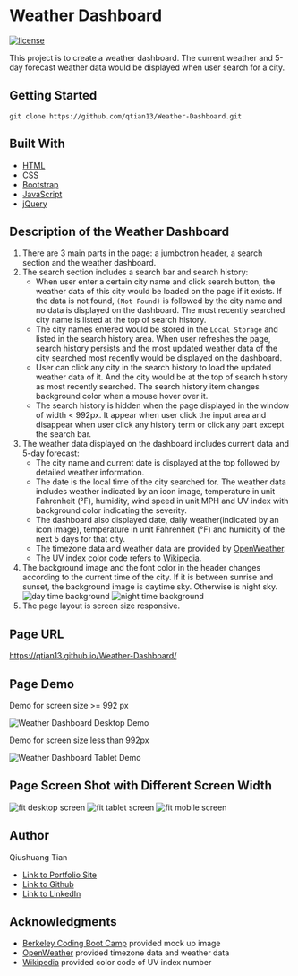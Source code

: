 # Weather Dashboard

[![license](https://img.shields.io/badge/License-MIT-blue.svg)](https://opensource.org/licenses/MIT)

This project is to create a weather dashboard. The current weather and 5-day forecast weather data would be displayed when user search for a city.
## Getting Started
```console
git clone https://github.com/qtian13/Weather-Dashboard.git
```
## Built With
* [HTML](https://developer.mozilla.org/en-US/docs/Web/HTML)
* [CSS](https://developer.mozilla.org/en-US/docs/Web/CSS)
* [Bootstrap](https://stackpath.bootstrapcdn.com/bootstrap/4.3.1/css/bootstrap.min.css)
* [JavaScript](https://www.javascript.com/)
* [jQuery](https://cdnjs.cloudflare.com/ajax/libs/jquery/3.2.1/jquery.min.js)

## Description of the Weather Dashboard
1. There are 3 main parts in the page: a jumbotron header, a search section and the weather dashboard.
2. The search section includes a search bar and search history:
    * When user enter a certain city name and click search button, the weather data of this city would be loaded on the page if it exists. If the data is not found, `(Not Found)` is followed by the city name and no data is displayed on the dashboard. The most recently searched city name is listed at the top of search history.
    * The city names entered would be stored in the `Local Storage` and listed in the search history area. When user refreshes the page, search history persists and the most updated weather data of the city searched most recently would be displayed on the dashboard.
    * User can click any city in the search history to load the updated weather data of it. And the city would be at the top of search history as most recently searched. The search history item changes background color when a mouse hover over it.
    * The search history is hidden when the page displayed in the window of width < 992px. It appear when user click the input area and disappear when user click any history term or click any part except the search bar.
3. The weather data displayed on the dashboard includes current data and 5-day forecast:
    * The city name and current date is displayed at the top followed by detailed weather information.
    * The date is the local time of the city searched for. The weather data includes weather indicated by an icon image, temperature in unit Fahrenheit (°F), humidity, wind speed in unit MPH and UV index with background color indicating the severity.  
    * The dashboard also displayed date, daily weather(indicated by an icon image), temperature in unit Fahrenheit (°F) and humidity of the next 5 days for that city.
    * The timezone data and weather data are provided by [OpenWeather](https://openweathermap.org/).
    * The UV index color code refers to [Wikipedia](https://en.wikipedia.org/wiki/Ultraviolet_index).
4. The background image and the font color in the header changes according to the current time of the city. If it is between sunrise and sunset, the background image is daytime sky. Otherwise is night sky.
![day time background](assets/images/night.png)
![night time background](assets/images/daytime.png)
5. The page layout is screen size responsive.

## Page URL
https://qtian13.github.io/Weather-Dashboard/

## Page Demo
Demo for screen size >= 992 px

![Weather Dashboard Desktop Demo](assets/images/demo.gif)

Demo for screen size less than 992px

![Weather Dashboard Tablet Demo](assets/images/demo_tablet.gif)
## Page Screen Shot with Different Screen Width
![fit desktop screen](assets/images/desktop_screen.png)
![fit tablet screen](assets/images/tablet_screen.png)
![fit mobile screen](assets/images/mobile_screen.png)

## Author
Qiushuang Tian
- [Link to Portfolio Site](https://qtian13.github.io/portfolioUpdate/)
- [Link to Github](https://github.com/qtian13)
- [Link to LinkedIn](https://www.linkedin.com/in/qiushuang-tian-a9754248/)

## Acknowledgments
- [Berkeley Coding Boot Camp](https://bootcamp.berkeley.edu/coding/) provided mock up image
- [OpenWeather](https://openweathermap.org/) provided timezone data and weather data
- [Wikipedia](https://en.wikipedia.org/wiki/Ultraviolet_index) provided color code of UV index number
